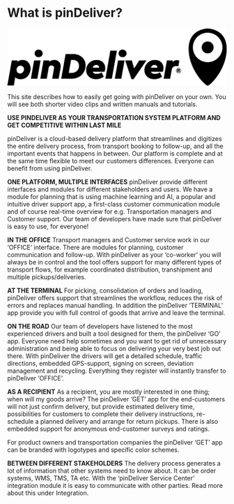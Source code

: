 # What is pinDeliver?

![pinDeliver logo](/images/pinDeliver_logo.png)

This site describes how to easily get going with pinDeliver on your own. You will see both shorter video clips and written manuals and tutorials.

**USE PINDELIVER AS YOUR TRANSPORTATION SYSTEM PLATFORM AND GET COMPETITIVE WITHIN LAST MILE**

pinDeliver is a cloud-based delivery platform that streamlines and digitizes the entire delivery process, from transport booking to follow-up, and all the important events that happens in between. Our platform is complete and at the same time flexible to meet our customers differences. Everyone can benefit from using pinDeliver.

**ONE PLATFORM, MULTIPLE INTERFACES**
pinDeliver provide different interfaces and modules for different stakeholders and users. We have a module for planning that is using machine learning and AI, a popular and intuitive driver support app, a first-class customer communication module and of course real-time overview for e.g. Transportation managers and Customer support. Our team of developers have made sure that pinDeliver is easy to use, for everyone!


**IN THE OFFICE**
Transport managers and Customer service work in our ‘OFFICE‘ interface. There are modules for planning, customer communication and follow-up. With pinDeliver as your ‘co-worker’ you will always be in control and the tool offers support for many different types of transport flows, for example coordinated distribution, transhipment and multiple pickups/deliveries.

**AT THE TERMINAL**
For picking, consolidation of orders and loading, pinDeliver offers support that streamlines the workflow, reduces the risk of errors and replaces manual handling. In addition the pinDeliver ‘TERMINAL’ app provide you with full control of goods that arrive and leave the terminal.

**ON THE ROAD**
Our team of developers have listened to the most experienced drivers and built a tool designed for them, the pinDeliver ‘GO’ app. Everyone need help sometimes and you want to get rid of unnecessary administration and being able to focus on delivering your very best job out there. With pinDeliver the drivers will get a detailed schedule, traffic directions, embedded GPS-support, signing on screen, deviation management and recycling. Everything they register will instantly transfer to pinDeliver ‘OFFICE’.

**AS A RECIPIENT**
As a recipient, you are mostly interested in one thing; when will my goods arrive? The pinDeliver ‘GET’ app for the end-customers will not just confirm delivery, but provide estimated delivery time, possibilities for customers to complete their delivery instructions, re-schedule a planned delivery and arrange for return pickups. There is also embedded support for anonymous end-customer surveys and ratings.  

For product owners and transportation companies the pinDeliver ‘GET’ app can be branded with logotypes and specific color schemes.

**BETWEEN DIFFERENT STAKEHOLDERS**
The delivery process generates a lot of information that other systems need to know about. It can be order systems, WMS, TMS, TA etc. With the ‘pinDeliver Service Center’ integration module it is easy to communicate with other parties. Read more about this under Integration.
